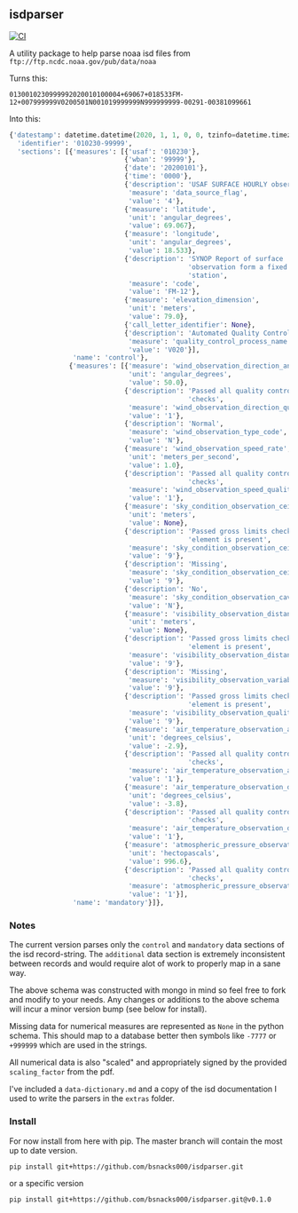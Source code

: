 ## isdparser 
[![CI](https://github.com/bsnacks000/isdparser/actions/workflows/CI.yaml/badge.svg)](https://github.com/bsnacks000/isdparser/actions/workflows/CI.yaml)


A utility package to help parse noaa isd files from `ftp://ftp.ncdc.noaa.gov/pub/data/noaa`

Turns this:
```
0130010230999992020010100004+69067+018533FM-12+007999999V0200501N001019999999N999999999-00291-00381099661
```

Into this:
```python
{'datestamp': datetime.datetime(2020, 1, 1, 0, 0, tzinfo=datetime.timezone.utc),
  'identifier': '010230-99999',
  'sections': [{'measures': [{'usaf': '010230'},
                             {'wban': '99999'},
                             {'date': '20200101'},
                             {'time': '0000'},
                             {'description': 'USAF SURFACE HOURLY observation',
                              'measure': 'data_source_flag',
                              'value': '4'},
                             {'measure': 'latitude',
                              'unit': 'angular_degrees',
                              'value': 69.067},
                             {'measure': 'longitude',
                              'unit': 'angular_degrees',
                              'value': 18.533},
                             {'description': 'SYNOP Report of surface '
                                             'observation form a fixed land '
                                             'station',
                              'measure': 'code',
                              'value': 'FM-12'},
                             {'measure': 'elevation_dimension',
                              'unit': 'meters',
                              'value': 79.0},
                             {'call_letter_identifier': None},
                             {'description': 'Automated Quality Control',
                              'measure': 'quality_control_process_name',
                              'value': 'V020'}],
                'name': 'control'},
               {'measures': [{'measure': 'wind_observation_direction_angle',
                              'unit': 'angular_degrees',
                              'value': 50.0},
                             {'description': 'Passed all quality control '
                                             'checks',
                              'measure': 'wind_observation_direction_quality_code',
                              'value': '1'},
                             {'description': 'Normal',
                              'measure': 'wind_observation_type_code',
                              'value': 'N'},
                             {'measure': 'wind_observation_speed_rate',
                              'unit': 'meters_per_second',
                              'value': 1.0},
                             {'description': 'Passed all quality control '
                                             'checks',
                              'measure': 'wind_observation_speed_quality_code',
                              'value': '1'},
                             {'measure': 'sky_condition_observation_ceiling_height_dimension',
                              'unit': 'meters',
                              'value': None},
                             {'description': 'Passed gross limits check if '
                                             'element is present',
                              'measure': 'sky_condition_observation_ceiling_quality_code',
                              'value': '9'},
                             {'description': 'Missing',
                              'measure': 'sky_condition_observation_ceiling_determination_code',
                              'value': '9'},
                             {'description': 'No',
                              'measure': 'sky_condition_observation_cavok_code',
                              'value': 'N'},
                             {'measure': 'visibility_observation_distance_dimension',
                              'unit': 'meters',
                              'value': None},
                             {'description': 'Passed gross limits check if '
                                             'element is present',
                              'measure': 'visibility_observation_distance_quality_code',
                              'value': '9'},
                             {'description': 'Missing',
                              'measure': 'visibility_observation_variability_code',
                              'value': '9'},
                             {'description': 'Passed gross limits check if '
                                             'element is present',
                              'measure': 'visibility_observation_quality_variability_code',
                              'value': '9'},
                             {'measure': 'air_temperature_observation_air_temperature',
                              'unit': 'degrees_celsius',
                              'value': -2.9},
                             {'description': 'Passed all quality control '
                                             'checks',
                              'measure': 'air_temperature_observation_air_temperature_quality_code',
                              'value': '1'},
                             {'measure': 'air_temperature_observation_dew_point_temperature',
                              'unit': 'degrees_celsius',
                              'value': -3.8},
                             {'description': 'Passed all quality control '
                                             'checks',
                              'measure': 'air_temperature_observation_dew_point_quality_code',
                              'value': '1'},
                             {'measure': 'atmospheric_pressure_observation_sea_level_pressure',
                              'unit': 'hectopascals',
                              'value': 996.6},
                             {'description': 'Passed all quality control '
                                             'checks',
                              'measure': 'atmospheric_pressure_observation_sea_level_pressure_quality_code',
                              'value': '1'}],
                'name': 'mandatory'}]},
```


### Notes 

The current version parses only the `control` and `mandatory` data sections of the isd record-string. The `additional` data section is extremely inconsistent between records and would require alot of work to properly map in a sane way.

The above schema was constructed with mongo in mind so feel free to fork and modify to your needs. Any changes or additions to the above schema will incur a minor version bump (see below for install).

Missing data for numerical measures are represented as `None` in the python schema. This should map to a database better then symbols like `-7777` or `+999999` which are used in the strings. 

All numerical data is also "scaled" and appropriately signed by the provided `scaling_factor` from the pdf.

I've included a `data-dictionary.md` and a copy of the isd documentation I used to write the parsers in the `extras` folder.

### Install 

For now install from here with pip. The master branch will contain the most up to date version.   
```
pip install git+https://github.com/bsnacks000/isdparser.git
```
or a specific version 
```
pip install git+https://github.com/bsnacks000/isdparser.git@v0.1.0
```

